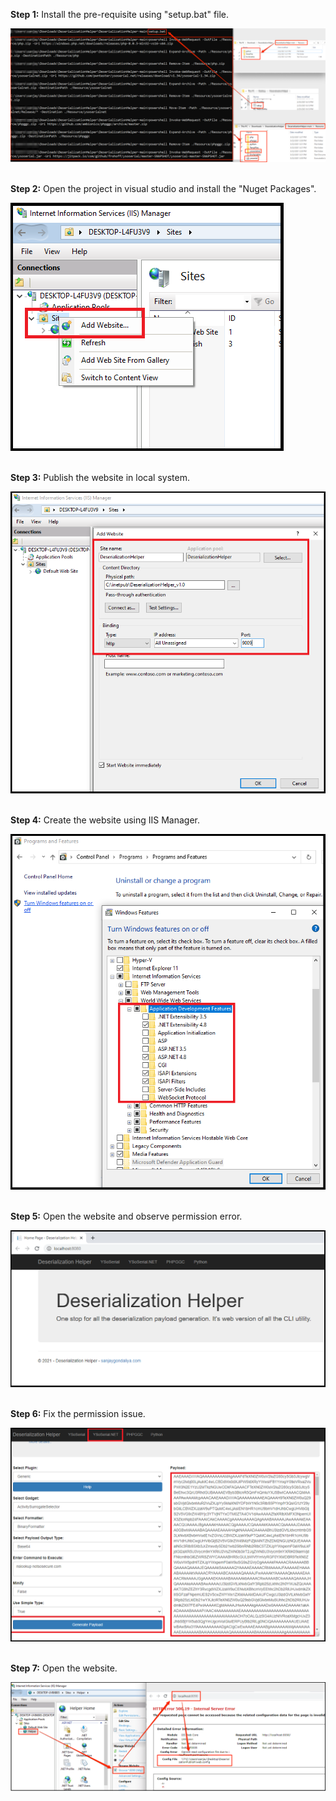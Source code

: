 **Step 1:** Install the pre-requisite using "setup.bat" file. <br/>

![Usage](Deployment/1.png)
<br/><br/>

**Step 2:** Open the project in visual studio and install the "Nuget Packages".<br/>

![Usage](Deployment/2.png)
<br/><br/>

**Step 3:** Publish the website in local system.<br/>

![Usage](Deployment/3.png)
<br/><br/>

**Step 4:** Create the website using IIS Manager.<br/>

![Usage](Deployment/4.png)
<br/><br/>

**Step 5:** Open the website and observe permission error.<br/>

![Usage](Deployment/5.png)
<br/><br/>

**Step 6:** Fix the permission issue.<br/>

![Usage](Deployment/6.png)
<br/><br/>

**Step 7:** Open the website.<br/>

![Usage](Deployment/7.png)


